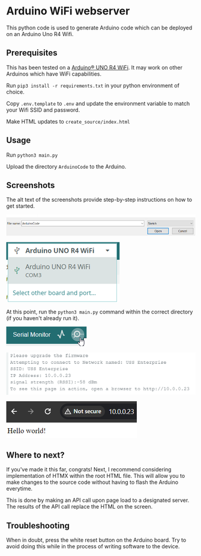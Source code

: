 # Arduino WiFi webserver

This python code is used to generate Arduino code which can be deployed on an Arduino Uno R4 Wifi.


## Prerequisites

This has been tested on a [Arduino® UNO R4 WiFi](https://store.arduino.cc/products/uno-r4-wifi). It may work on other Arduinos which have WiFi capabilities.

Run `pip3 install -r requirements.txt` in your python environment of choice.

Copy `.env.template` to `.env` and update the environment variable to match your Wifi
SSID and password.

Make HTML updates to `create_source/index.html`

## Usage

Run `python3 main.py`

Upload the directory `ArduinoCode` to the Arduino.


## Screenshots
The alt text of the screenshots provide step-by-step instructions on how to get started.

![Open the Arduino IDE, then select Open. Select the ArduinoCode.ino file](image.png)

![Make sure to select the board from the Serial port](image-1.png)

At this point, run the `python3 main.py` command within the correct directory (if you haven't already run it).

![The Serial Plotter tool will show you the standard output from the Arduino code.](image-3.png)

![The status of the Arduino will be visible via the Serial Plotter tool. The IP address for the device will be printed to standard output here.](image-4.png)

![If everything works out, then you can navigate to the webserver and view the HTML](image-5.png)

## Where to next?

If you've made it this far, congrats! Next, I recommend considering implementation of HTMX within the root HTML file. This will allow you to make changes to the source code without having to flash the Arduino everytime.

This is done by making an API call upon page load to a designated server. The results of the API call replace the HTML on the screen.

## Troubleshooting

When in doubt, press the white reset button on the Arduino board. Try to avoid doing this while in the process of writing software to the device.